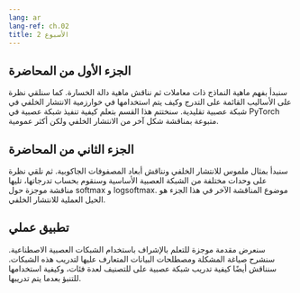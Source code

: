 ```yaml
---
lang: ar
lang-ref: ch.02
title: الأسبوع 2
---
```


<!--
## Lecture part A

We start by understanding what parametrised models are and then discuss what a loss function is. We then look at Gradient-based methods and how it's used in the backpropagation algorithm in a traditional neural network. We conclude this section by learning how to implement a neural network in PyTorch followed by a discussion on a more generalized form of backpropagation.
-->

## الجزء الأول من المحاضرة

سنبدأ بفهم ماهية النماذج ذات معاملات ثم نناقش ماهية دالة الخسارة. كما سنلقي نظرة على الأساليب القائمة على التدرج وكيف يتم استخدامها في خوارزمية الانتشار الخلفي في شبكة عصبية تقليدية. سنختتم هذا القسم بتعلم كيفية تنفيذ شبكة عصبية في PyTorch متبوعة بمناقشة شكل آخر من الانتشار الخلفي ولكن أكثر عمومية.

<!--
## Lecture part B

We begin with a concrete example of backpropagation and discuss the dimensions of Jacobian matrices. We then look at various basic neural net modules and compute their gradients, followed by a brief discussion on softmax and logsoftmax. The other topic of discussion in this part is Practical Tricks for backpropagation.
-->

## الجزء الثاني من المحاضرة

سنبدأ بمثال ملموس للانتشار الخلفي ونناقش أبعاد المصفوفات الجاكوبية. ثم نلقي نظرة على وحدات مختلفة من الشبكة العصبية الأساسية وسنقوم بحساب تدرجاتها، تليها مناقشة موجزة حول softmax و logsoftmax. موضوع المناقشة الآخر في هذا الجزء هو الحيل العملية للانتشار الخلفي.

<!--
## Practicum

We give a brief introduction to supervised learning using artificial neural networks. We expound on the problem formulation and conventions of data used to train these networks. We also discuss how to train a neural network for multi class classification, and how to perform inference once the network is trained.
-->

## تطبيق عملي

سنعرض مقدمة موجزة للتعلم بالإشراف باستخدام الشبكات العصبية الاصطناعية. سنشرح صياغة المشكلة ومصطلحات البيانات المتعارف عليها لتدريب هذه الشبكات. سنناقش أيضًا كيفية تدريب شبكة عصبية على للتصنيف لعدة فئات، وكيفية استخدامها للتنبؤ بعدما يتم تدريبها.


